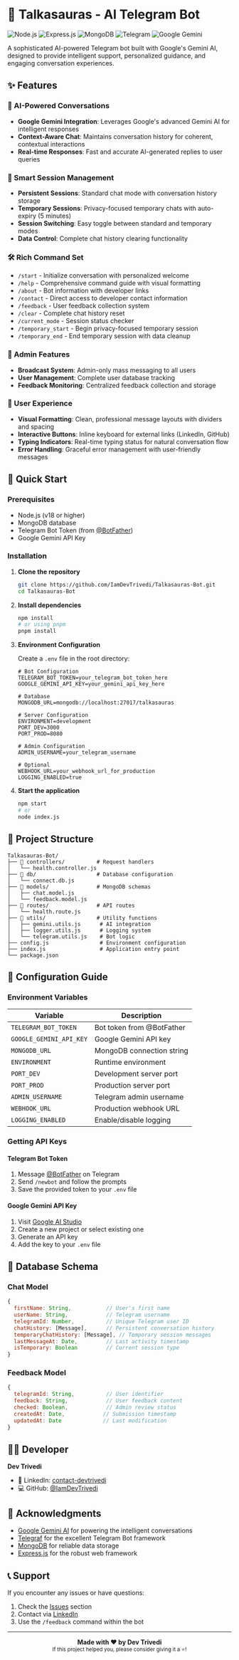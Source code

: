 # 🦕 Talkasauras - AI Telegram Bot

![Node.js](https://img.shields.io/badge/Node.js-43853D?style=for-the-badge&logo=node.js&logoColor=white)
![Express.js](https://img.shields.io/badge/Express.js-404D59?style=for-the-badge)
![MongoDB](https://img.shields.io/badge/MongoDB-4EA94B?style=for-the-badge&logo=mongodb&logoColor=white)
![Telegram](https://img.shields.io/badge/Telegram-2CA5E0?style=for-the-badge&logo=telegram&logoColor=white)
![Google Gemini](https://img.shields.io/badge/Google%20Gemini-8E75B2?style=for-the-badge&logo=google&logoColor=white)

A sophisticated AI-powered Telegram bot built with Google's Gemini AI, designed to provide intelligent support, personalized guidance, and engaging conversation experiences.

## ✨ Features

### 🤖 AI-Powered Conversations

- **Google Gemini Integration**: Leverages Google's advanced Gemini AI for intelligent responses
- **Context-Aware Chat**: Maintains conversation history for coherent, contextual interactions
- **Real-time Responses**: Fast and accurate AI-generated replies to user queries

### 💾 Smart Session Management

- **Persistent Sessions**: Standard chat mode with conversation history storage
- **Temporary Sessions**: Privacy-focused temporary chats with auto-expiry (5 minutes)
- **Session Switching**: Easy toggle between standard and temporary modes
- **Data Control**: Complete chat history clearing functionality

### 🛠️ Rich Command Set

- `/start` - Initialize conversation with personalized welcome
- `/help` - Comprehensive command guide with visual formatting
- `/about` - Bot information with developer links
- `/contact` - Direct access to developer contact information
- `/feedback` - User feedback collection system
- `/clear` - Complete chat history reset
- `/current_mode` - Session status checker
- `/temporary_start` - Begin privacy-focused temporary session
- `/temporary_end` - End temporary session with data cleanup

### 🔧 Admin Features

- **Broadcast System**: Admin-only mass messaging to all users
- **User Management**: Complete user database tracking
- **Feedback Monitoring**: Centralized feedback collection and storage

### 🎨 User Experience

- **Visual Formatting**: Clean, professional message layouts with dividers and spacing
- **Interactive Buttons**: Inline keyboard for external links (LinkedIn, GitHub)
- **Typing Indicators**: Real-time typing status for natural conversation flow
- **Error Handling**: Graceful error management with user-friendly messages

## 🚀 Quick Start

### Prerequisites

- Node.js (v18 or higher)
- MongoDB database
- Telegram Bot Token (from [@BotFather](https://t.me/botfather))
- Google Gemini API Key

### Installation

1. **Clone the repository**

    ```bash
    git clone https://github.com/IamDevTrivedi/Talkasauras-Bot.git
    cd Talkasauras-Bot
    ```

2. **Install dependencies**

    ```bash
    npm install
    # or using pnpm
    pnpm install
    ```

3. **Environment Configuration**

    Create a `.env` file in the root directory:

    ```env
    # Bot Configuration
    TELEGRAM_BOT_TOKEN=your_telegram_bot_token_here
    GOOGLE_GEMINI_API_KEY=your_gemini_api_key_here

    # Database
    MONGODB_URL=mongodb://localhost:27017/talkasauras

    # Server Configuration
    ENVIRONMENT=development
    PORT_DEV=3000
    PORT_PROD=8080

    # Admin Configuration
    ADMIN_USERNAME=your_telegram_username

    # Optional
    WEBHOOK_URL=your_webhook_url_for_production
    LOGGING_ENABLED=true
    ```

4. **Start the application**
    ```bash
    npm start
    # or
    node index.js
    ```

## 📁 Project Structure

```
Talkasauras-Bot/
├── 📁 controllers/          # Request handlers
│   └── health.controller.js
├── 📁 db/                   # Database configuration
│   └── connect.db.js
├── 📁 models/               # MongoDB schemas
│   ├── chat.model.js
│   └── feedback.model.js
├── 📁 routes/               # API routes
│   └── health.route.js
├── 📁 utils/                # Utility functions
│   ├── gemini.utils.js      # AI integration
│   ├── logger.utils.js      # Logging system
│   └── telegram.utils.js    # Bot logic
├── config.js                # Environment configuration
├── index.js                 # Application entry point
└── package.json
```

## 🔧 Configuration Guide

### Environment Variables

| Variable                | Description               |
| ----------------------- | ------------------------- |
| `TELEGRAM_BOT_TOKEN`    | Bot token from @BotFather |
| `GOOGLE_GEMINI_API_KEY` | Google Gemini API key     |
| `MONGODB_URL`           | MongoDB connection string |
| `ENVIRONMENT`           | Runtime environment       |
| `PORT_DEV`              | Development server port   |
| `PORT_PROD`             | Production server port    |
| `ADMIN_USERNAME`        | Telegram admin username   |
| `WEBHOOK_URL`           | Production webhook URL    |
| `LOGGING_ENABLED`       | Enable/disable logging    |

### Getting API Keys

#### Telegram Bot Token

1. Message [@BotFather](https://t.me/botfather) on Telegram
2. Send `/newbot` and follow the prompts
3. Save the provided token to your `.env` file

#### Google Gemini API Key

1. Visit [Google AI Studio](https://aistudio.google.com/)
2. Create a new project or select existing one
3. Generate an API key
4. Add the key to your `.env` file

## 💾 Database Schema

### Chat Model

```javascript
{
  firstName: String,           // User's first name
  userName: String,            // Telegram username
  telegramId: Number,          // Unique Telegram user ID
  chatHistory: [Message],      // Persistent conversation history
  temporaryChatHistory: [Message], // Temporary session messages
  lastMessageAt: Date,         // Last activity timestamp
  isTemporary: Boolean         // Current session type
}
```

### Feedback Model

```javascript
{
  telegramId: String,          // User identifier
  feedback: String,            // User feedback content
  checked: Boolean,            // Admin review status
  createdAt: Date,            // Submission timestamp
  updatedAt: Date             // Last modification
}
```

## 👨‍💻 Developer

**Dev Trivedi**

- 🔗 LinkedIn: [contact-devtrivedi](https://in.linkedin.com/in/contact-devtrivedi)
- 💻 GitHub: [@IamDevTrivedi](https://github.com/IamDevTrivedi)

## 🙏 Acknowledgments

- [Google Gemini AI](https://ai.google.dev/) for powering the intelligent conversations
- [Telegraf](https://telegraf.js.org/) for the excellent Telegram Bot framework
- [MongoDB](https://www.mongodb.com/) for reliable data storage
- [Express.js](https://expressjs.com/) for the robust web framework

## 📞 Support

If you encounter any issues or have questions:

1. Check the [Issues](https://github.com/IamDevTrivedi/Talkasauras-Bot/issues) section
2. Contact via [LinkedIn](https://in.linkedin.com/in/contact-devtrivedi)
3. Use the `/feedback` command within the bot

---

<div align="center">
  <b>Made with ❤️ by Dev Trivedi</b>
  <br>
  <sub>If this project helped you, please consider giving it a ⭐!</sub>
</div>
